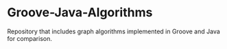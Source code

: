 # Groove-Java-Algorithms
Repository that includes graph algorithms implemented in Groove and Java for comparison.
